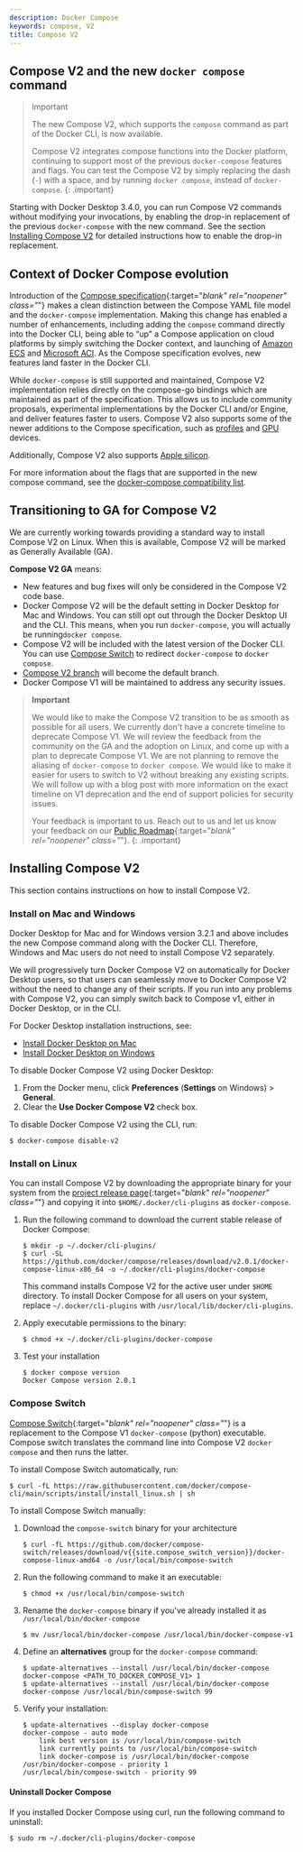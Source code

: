 ```yaml
---
description: Docker Compose
keywords: compose, V2
title: Compose V2
---
```


## Compose V2 and the new `docker compose` command

> Important
>
> The new Compose V2, which supports the `compose` command as part of the Docker CLI, is now available.
>
> Compose V2 integrates compose functions into the Docker platform, continuing to support most of the previous `docker-compose` features and flags. You can test the Compose V2 by simply replacing the dash (`-`) with a space, and by running `docker compose`, instead of `docker-compose`.
{: .important}

Starting with Docker Desktop 3.4.0, you can run Compose V2 commands without modifying your invocations, by enabling the drop-in replacement of the previous `docker-compose` with the new command.  See the section [Installing Compose V2](#installing-compose-v2) for detailed instructions how to enable the drop-in replacement.

## Context of Docker Compose evolution

Introduction of the [Compose specification](https://github.com/compose-spec/compose-spec){:target="_blank" rel="noopener" class="_"} makes a clean distinction between the Compose YAML file model and the `docker-compose` implementation. Making this change has enabled a number of enhancements, including adding the `compose` command directly into the Docker CLI,  being able to “up” a Compose application on cloud platforms by simply switching the Docker context, and launching of [Amazon ECS](/cloud/ecs-integration) and [Microsoft ACI](/cloud/aci-integration). As the Compose specification evolves, new features land faster in the Docker CLI.

While `docker-compose` is still supported and maintained, Compose V2 implementation relies directly on the compose-go bindings which are maintained as part of the specification. This allows us to include community proposals, experimental implementations by the Docker CLI and/or Engine, and deliver features faster to users. Compose V2 also  supports some of the newer additions to the Compose specification, such as [profiles](profiles.md) and [GPU](gpu-support.md) devices.

Additionally, Compose V2 also supports [Apple silicon](../desktop/mac/apple-silicon.md).

For more information about the flags that are supported in the new compose command, see the [docker-compose compatibility list](cli-command-compatibility.md).

## Transitioning to GA for Compose V2

We are currently working towards providing a standard way to install Compose V2 on Linux. When this is available, Compose V2 will be marked as Generally Available (GA).

**Compose V2 GA** means:

- New features and bug fixes will only be considered in the Compose V2 code base.
- Docker Compose V2 will be the default setting in Docker Desktop for Mac and Windows. You can still opt out through the Docker Desktop UI and the CLI. This means, when you run `docker-compose`, you will actually be running`docker compose`.
- Compose V2 will be included with the latest version of the Docker CLI. You can use [Compose Switch](#compose-switch) to redirect `docker-compose` to `docker compose`.
- [Compose V2 branch](https://github.com/docker/compose/tree/v2) will become the default branch.
- Docker Compose V1 will be maintained to address any security issues.

> **Important**
>
> We would like to make the Compose V2 transition to be as smooth as possible for all users. We currently don't have a concrete timeline to deprecate Compose V1. We will review the feedback from the community on the GA and the adoption on Linux, and come up with a plan to deprecate Compose V1. We are not planning to remove the aliasing of `docker-compose` to `docker compose`. We would like to make it easier for users to switch to V2 without breaking any existing scripts. We will follow up with a blog post with more information on the exact timeline on V1 deprecation and the end of support policies for security issues.
>
> Your feedback is important to us. Reach out to us and let us know your feedback on our [Public Roadmap](https://github.com/docker/roadmap/issues/257){:target="_blank" rel="noopener" class="_"}.
{: .important}

## Installing Compose V2

This section contains instructions on how to install Compose V2.

### Install on Mac and Windows

Docker Desktop for Mac and for Windows version 3.2.1 and above includes the new Compose command along with the Docker CLI. Therefore, Windows and Mac users do not need to install Compose V2 separately.

We will progressively turn Docker Compose V2 on automatically for Docker Desktop users, so that users can seamlessly move to Docker Compose V2 without the need to change any of their scripts. If you run into any problems with Compose V2, you can simply switch back to Compose v1, either in Docker Desktop, or in the CLI.

For Docker Desktop installation instructions, see:

- [Install Docker Desktop on Mac](../desktop/mac/install.md)
- [Install Docker Desktop on Windows](../desktop/windows/install.md)

To disable Docker Compose V2 using Docker Desktop:

1. From the Docker menu, click **Preferences** (**Settings** on Windows) > **General**.
2. Clear the **Use Docker Compose V2** check box.

To disable Docker Compose V2 using the CLI, run:

```console
$ docker-compose disable-v2
```

### Install on Linux

You can install Compose V2 by downloading the appropriate binary for your system
from the [project release page](https://github.com/docker/compose/releases){:target="_blank" rel="noopener" class="_"} and copying it into `$HOME/.docker/cli-plugins` as `docker-compose`.

1. Run the following command to download the current stable release of Docker Compose:

    ```console
    $ mkdir -p ~/.docker/cli-plugins/
    $ curl -SL https://github.com/docker/compose/releases/download/v2.0.1/docker-compose-linux-x86_64 -o ~/.docker/cli-plugins/docker-compose
    ```

    This command installs Compose V2 for the active user under `$HOME` directory. To install Docker Compose for all users on your system, replace `~/.docker/cli-plugins` with `/usr/local/lib/docker/cli-plugins`.

2. Apply executable permissions to the binary:

    ```console
    $ chmod +x ~/.docker/cli-plugins/docker-compose
    ```

3. Test your installation

    ```console
    $ docker compose version
    Docker Compose version 2.0.1
    ```

### Compose Switch

[Compose Switch](https://github.com/docker/compose-switch/){:target="_blank" rel="noopener" class="_"} is a replacement to the Compose V1 `docker-compose` (python) executable. Compose switch translates the command line into Compose V2 `docker compose` and then runs the latter.

To install Compose Switch automatically, run:

```console
$ curl -fL https://raw.githubusercontent.com/docker/compose-cli/main/scripts/install/install_linux.sh | sh
```

To install Compose Switch manually:

1. Download the `compose-switch` binary for your architecture

    ```console
    $ curl -fL https://github.com/docker/compose-switch/releases/download/v{{site.compose_switch_version}}/docker-compose-linux-amd64 -o /usr/local/bin/compose-switch
    ```

2. Run the following command to make it an executable:

    ```console
    $ chmod +x /usr/local/bin/compose-switch
    ```

3. Rename the `docker-compose` binary if you've already installed it as `/usr/local/bin/docker-compose`

    ```console
    $ mv /usr/local/bin/docker-compose /usr/local/bin/docker-compose-v1
    ```

4. Define an **alternatives** group for the `docker-compose` command:

    ```console
    $ update-alternatives --install /usr/local/bin/docker-compose docker-compose <PATH_TO_DOCKER_COMPOSE_V1> 1
    $ update-alternatives --install /usr/local/bin/docker-compose docker-compose /usr/local/bin/compose-switch 99
    ```

5. Verify your installation:

    ```console
    $ update-alternatives --display docker-compose
    docker-compose - auto mode
        link best version is /usr/local/bin/compose-switch
        link currently points to /usr/local/bin/compose-switch
        link docker-compose is /usr/local/bin/docker-compose
    /usr/bin/docker-compose - priority 1
    /usr/local/bin/compose-switch - priority 99
    ```

#### Uninstall Docker Compose

If you installed Docker Compose using curl, run the following command to uninstall:

```console
$ sudo rm ~/.docker/cli-plugins/docker-compose
```
